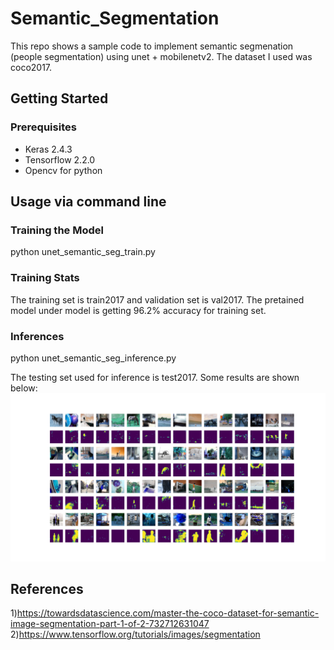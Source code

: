 # Semantic_Segmentation
This repo shows a sample code to implement semantic segmenation (people segmentation) using unet + mobilenetv2.
The dataset I used was coco2017. 


## Getting Started

### Prerequisites
* Keras 2.4.3
* Tensorflow 2.2.0
* Opencv for python


## Usage via command line

### Training the Model 
python unet_semantic_seg_train.py

### Training Stats
The training set is train2017 and validation set is val2017. The pretained model under model is getting 96.2% accuracy for training set. 

### Inferences
python unet_semantic_seg_inference.py

The testing set used for inference is test2017. Some results are shown below:  
![](result.png)


## References
1)https://towardsdatascience.com/master-the-coco-dataset-for-semantic-image-segmentation-part-1-of-2-732712631047
2)https://www.tensorflow.org/tutorials/images/segmentation 
